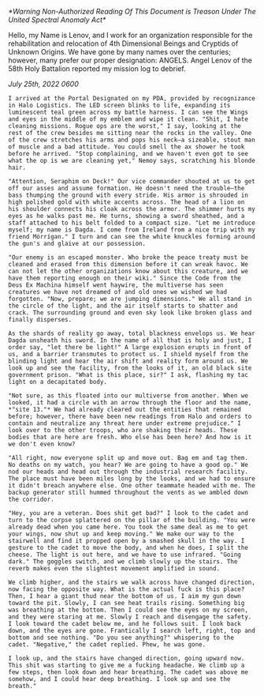 *\*Warning Non-Authorized Reading Of This Document is Treason Under The United Spectral Anomaly Act\**

Hello, my Name is Lenov, and I work for an organization responsible for the rehabilitation and relocation of 4th Dimensional Beings and Cryptids of Unknown Origins. We have gone by many names over the centuries; however, many prefer our proper designation: ANGELS. Angel Lenov of the 58th Holy Battalion reported my mission log to debrief. 

*July 25th, 2022 0600*

	I arrived at the Portal Designated on my PDA, provided by recognizance in Halo Logistics. The LED screen blinks to life, expanding its luminescent teal green across my battle harness. I can see the Wings and eyes in the middle of my emblem and wipe it clean. "Shit, I hate cleaning missions. Rogue ops are the worst," I say, looking at the rest of the crew besides me sitting near the rocks in the valley. One of the crew stretches his arms and pops his neck—a sizeable, stout man of muscle and a bad attitude. You could smell the ax shower he took before he arrived. "Stop complaining, and we haven't even got to see what the op is we are cleaning yet," Nemoy says, scratching his blonde hair. 

	"Attention, Seraphim on Deck!" Our vice commander shouted at us to get off our asses and assume formation. He doesn't need the trouble—the bass thumping the ground with every stride. His armor is shrouded in high polished gold with white accents across. The head of a lion on his shoulder connects his cloak across the armor. The shimmer hurts my eyes as he walks past me. He turns, showing a sword sheathed, and a staff attached to his belt folded to a compact size. "Let me introduce myself; my name is Dagda. I come from Ireland from a nice trip with my friend Mórrígan." I turn and can see the white knuckles forming around the gun's and glaive at our possession. 

	"Our enemy is an escaped monster. Who broke the peace treaty must be cleaned and erased from this dimension before it can wreak havoc. We can not let the other organizations know about this creature, and we have them reporting enough on their wiki." Since the Code from the Deus Ex Machina himself went haywire, the multiverse has seen creatures we have not dreamed of and old ones we wished we had forgotten. "Now, prepare; we are jumping dimensions." We all stand in the circle of the light, and the air itself starts to shatter and crack. The surrounding ground and even sky look like broken glass and finally disperses. 

	As the shards of reality go away, total blackness envelops us. We hear Dagda unsheath his sword. In the name of all that is holy and just, I order say, "let there be light!" A large explosion erupts in front of us, and a barrier transmutes to protect us. I shield myself from the blinding light and hear the air shift and reality form around us. We look up and see the facility, from the looks of it, an old black site government prison. "What is this place, sir?" I ask, flashing my tac light on a decapitated body.

	"Not sure, as this floated into our multiverse from another. When we looked, it had a circle with an arrow through the floor and the name, *"site 13."* We had already cleared out the entities that remained before; however, there have been new readings from Halo and orders to contain and neutralize any threat here under extreme prejudice." I look over to the other troops, who are shaking their heads. These bodies that are here are fresh. Who else has been here? And how is it we don't even know?

	"All right, now everyone split up and move out. Bag em and tag them. No deaths on my watch, you hear? We are going to have a good op." We nod our heads and head out through the industrial research facility. The place must have been miles long by the looks, and we had to ensure it didn't breach anywhere else. One other teammate headed with me. The backup generator still hummed throughout the vents as we ambled down the corridor.

	"Hey, you are a veteran. Does shit get bad?" I look to the cadet and turn to the corpse splattered on the pillar of the building. "You were already dead when you came here. You took the same deal as me to get your wings, now shut up and keep moving." We make our way to the stairwell and find it propped open by a smashed skull in the way. I gesture to the cadet to move the body, and when he does, I split the cheese. The light is out here, and we have to use infrared. "Going dark." The goggles switch, and we climb slowly up the stairs. The reverb makes even the slightest movement amplified in sound. 

	We climb higher, and the stairs we walk across have changed direction, now facing the opposite way. What is the actual fuck is this place? Then, I hear a giant thud near the bottom of us. I aim my gun down toward the pit. Slowly, I can see heat trails rising. Something big was breathing at the bottom. Then I could see the eyes on my screen, and they were staring at me. Slowly I reach and disengage the safety. I look toward the cadet below me, and he follows suit. I look back down, and the eyes are gone. Frantically I search left, right, top and bottom and see nothing. "Do you see anything?" whispering to the cadet. "Negative," the cadet replied. Phew, he was gone.

	I look up, and the stairs have changed direction, going upward now. This shit was starting to give me a fucking headache. We climb up a few steps, then look down and hear breathing. The cadet was above me somehow, and I could hear deep breathing. I look up and see the breath."